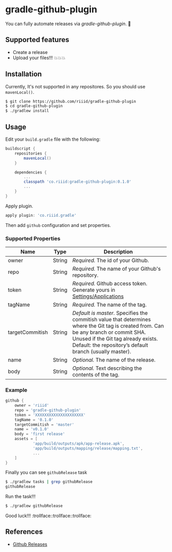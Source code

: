 gradle-github-plugin
====================

You can fully automate releases via *gradle-github-plugin*. :rocket:


## Supported features

- Create a release
- Upload your files!!! :boom::boom::boom:


## Installation

Currently, It's not supported in any repositores.
So you should use `mavenLocal()`.

```sh
$ git clone https://github.com/riiid/gradle-github-plugin
$ cd gradle-github-plugin
$ ./gradlew install
```


## Usage

Edit your `build.gradle` file with the following:

```groovy
buildscript {
    repositories {
        mavenLocal()
    }

    dependencies {
        ...
        classpath 'co.riiid:gradle-github-plugin:0.1.0'
        ...
    }
}
```

Apply plugin.

```groovy
apply plugin: 'co.riiid.gradle'
```

Then add `github` configuration and set properties.

### Supported Properties

Name | Type | Description
--- | --- | ---
owner | String | *Required.* The id of your Github.
repo | String | *Required.* The name of your Github's repository.
token | String | *Required.* Github access token. Generate yours in [Settings/Applications][settings_apps]
tagName | String | *Required.* The name of the tag.
targetCommitish | String | *Default is master.* Specifies the commitish value that determines where the Git tag is created from. Can be any branch or commit SHA. Unused if the Git tag already exists. Default: the repository’s default branch (usually master).
name | String | *Optional.* The name of the release.
body | String | *Optional.* Text describing the contents of the tag.

### Example

```groovy
github {
    owner = 'riiid'
    repo = 'gradle-github-plugin'
    token = 'XXXXXXXXXXXXXXXXXXXXX'
    tagName = '0.1.0'
    targetCommitish = 'master'
    name = 'v0.1.0'
    body = 'first release'
    assets = [
            'app/build/outputs/apk/app-release.apk',
            'app/build/outputs/mapping/release/mapping.txt',
            ...
    ]
}
```

Finally you can see `githubRelease` task

```sh
$ ./gradlew tasks | grep githubRelease
githubRelease
```

Run the task!!!

```sh
$ ./gradlew githubRelease
```

Good luck!!! :trollface::trollface::trollface:


## References

- [Github Releases][github-releases]












[github-releases]: https://developer.github.com/v3/repos/releases/
[settings_apps]: https://github.com/settings/applications
